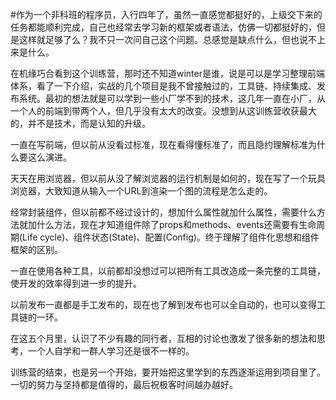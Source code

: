 #作为一个非科班的程序员，入行四年了，虽然一直感觉都挺好的，上级交下来的任务都能顺利完成，自己也经常去学习新的框架或者语法，仿佛一切都挺好的，但是这样就足够了么？我不只一次问自己这个问题。总感觉是缺点什么，但也说不上来是什么。

在机缘巧合看到这个训练营，那时还不知道winter是谁，说是可以是学习整理前端体系，看了一下介绍，实战的几个项目是我不曾接触过的，工具链、持续集成、发布系统。最初的想法就是可以学到一些小厂学不到的技术，这几年一直在小厂，从一个人的前端到带两个人，但几乎没有太大的改变。没想到从这训练营收获最大的，并不是技术，而是认知的升级。

一直在写前端，但以前从没看过标准，现在看得懂标准了，而且隐约理解标准为什么要这么演进。

天天在用浏览器，但以前从没了解浏览器的运行机制是如何的，现在写了一个玩具浏览器，大致知道从输入一个URL到渲染一个图的流程是怎么走的。

经常封装组件，但以前都不经过设计的，想加什么属性就加什么属性，需要什么方法就加什么方法，现在才知道组件除了props和methods、events还需要有生命周期(Life cycle)、组件状态(State)、配置(Config)。终于理解了组件化思想和组件框架的区别。

一直在使用各种工具，以前都却没想过可以把所有工具改造成一条完整的工具链，使开发的效率得到进一步的提升。

以前发布一直都是手工发布的，现在也了解到发布也可以全自动的，也可以变得工具链的一环。

在这五个月里，认识了不少有趣的同行者，互相的讨论也激发了很多新的想法和思考，一个人自学和一群人学习还是很不一样的。

训练营的结束，也是另一个开始，要开始把这里学到的东西逐渐运用到项目里了。一切的努力与坚持都是值得的，最后祝极客时间越办越好。